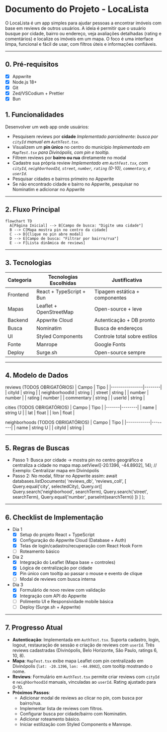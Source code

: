 # **Documento do Projeto - LocaLista**

O LocaLista é um app simples para ajudar pessoas a encontrar imóveis com base em reviews de outros usuários. A ideia é permitir que o usuário busque por cidade, bairro ou endereço, veja avaliações detalhadas (rating e comentários) e localize os imóveis em um mapa. O foco é uma interface limpa, funcional e fácil de usar, com filtros úteis e informações confiáveis.

---

## **0. Pré-requisitos**

- [x] Appwrite
- [x] Node.js 18+
- [x] Git
- [x] Zed/VSCodium + Prettier
- [x] Bun

## **1. Funcionalidades**

Desenvolver um web app onde usuários:

- Pesquisem reviews por **cidade** _Implementado parcialmente: busca por `cityId` manual em `AuthTest.tsx`._
- Visualizem um **pin único** no centro do município _Implementado em `MapTest.tsx` para Divinópolis, com pin e tooltip._
- Filtrem reviews por **bairro ou rua** diretamente no modal
- Cadastre sua própria review _Implementado em `AuthTest.tsx`, com `cityId`, `neighborhoodId`, `street`, `number`, `rating` (0-10), `commentary`, e `userId`._
- Pesquisar cidades e bairros primeiro no Appwrite
- Se não encontrado cidade e bairro no Appwrite, pesquisar no Nominatim e adicionar no Appwrite

---

## **2. Fluxo Principal**

```mermaid
flowchart TD
  A[Página Inicial] --> B[Campo de busca: "Digite uma cidade"]
  B --> C[Mapa mostra pin no centro da cidade]
  C --> D[Clique no pin abre modal]
  D --> E[Campo de busca: "Filtrar por bairro/rua"]
  E --> F[Lista dinâmica de reviews]
```

---

## **3. Tecnologias**

| Categoria | Tecnologias Escolhidas   | Justificativa                  |
| --------- | ------------------------ | ------------------------------ |
| Frontend  | React + TypeScript + Bun | Tipagem estática + componentes |
| Mapas     | Leaflet + OpenStreetMap  | Open-source + leve             |
| Backend   | Appwrite Cloud           | Autenticação + DB pronto       |
| Busca     | Nominatim                | Busca de endereços             |
| UI        | Styled Components        | Controle total sobre estilos   |
| Fonte     | Manrope                  | Google Fonts                   |
| Deploy    | Surge.sh                 | Open-source sempre             |

---

## **4. Modelo de Dados**

reviews (TODOS OBRIGATÓRIOS)
| Campo | Tipo |
|----------------|--------|
| cityId | string |
| neighborhoodId | string |
| street | string |
| number | number |
| rating | number |
| commentary | string |
| userId | string |

cities (TODOS OBRIGATÓRIOS)
| Campo | Tipo |
|-------|--------|
| name | string U |
| lat | float |
| lon | float |

neighborhoods (TODOS OBRIGATÓRIOS)
| Campo | Tipo |
|------------|--------|
| name | string U |
| cityId | string |

---

## **5. Regras de Buscas**

- Passo 1: Busca por cidade → mostra pin no centro geográfico e centraliza a cidade no mapa
  map.setView([-20.1396, -44.8902], 14); // Exemplo: Centralizar mapa em Divinópolis
- Passo 2: No modal, filtrar no Appwrite assim:
  await databases.listDocuments(
  'reviews_db',
  'reviews_coll',
  [
  Query.equal('city', selectedCity),
  Query.or([
  Query.search('neighborhood', searchTerm),
  Query.search('street', searchTerm),
  Query.equal('number', parseInt(searchTerm))
  ])
  ]
  );

---

## **6. Checklist de Implementação**

- Dia 1
  - [x] Setup do projeto React + TypeScript
  - [x] Configuração do Appwrite Cloud (Database + Auth)
  - [x] Telas de login/cadastro/recuperação com React Hook Form
  - [ ] Roteamento básico
- Dia 2
  - [x] Integração do Leaflet (Mapa base + controles)
  - [x] Lógica de centralização por cidade
  - [x] Pin único com tooltip ao passar o mouse e evento de clique
  - [ ] Modal de reviews com busca interna
- Dia 3
  - [x] Formulário de novo review com validação
  - [x] Integração com API do Appwrite
  - [ ] Polimento UI e Responsividade mobile básica
  - [ ] Deploy (Surge.sh + Appwrite)

---

## **7. Progresso Atual**

- **Autenticação**: Implementada em `AuthTest.tsx`. Suporta cadastro, login, logout, restauração de sessão e criação de reviews com `userId`. Três reviews cadastradas (Divinópolis, Belo Horizonte, São Paulo, ratings 6, 10, 8).
- **Mapa**: `MapTest.tsx` exibe mapa Leaflet com pin centralizado em Divinópolis (`lat: -20.1396`, `lon: -44.8902`), com tooltip mostrando o nome.
- **Reviews**: Formulário em `AuthTest.tsx` permite criar reviews com `cityId` e `neighborhoodId` manuais, vinculadas ao `userId`. Rating ajustado para 0-10.
- **Próximos Passos**:
  - Adicionar modal de reviews ao clicar no pin, com busca por bairro/rua.
  - Implementar lista de reviews com filtros.
  - Configurar busca por cidade/bairro com Nominatim.
  - Adicionar roteamento básico.
  - Iniciar estilização com Styled Components e Manrope.
